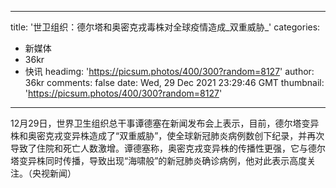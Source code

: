 
---
title: '世卫组织：德尔塔和奥密克戎毒株对全球疫情造成_双重威胁_'
categories: 
 - 新媒体
 - 36kr
 - 快讯
headimg: 'https://picsum.photos/400/300?random=8127'
author: 36kr
comments: false
date: Wed, 29 Dec 2021 23:29:46 GMT
thumbnail: 'https://picsum.photos/400/300?random=8127'
---

<div>   
12月29日，世界卫生组织总干事谭德塞在新闻发布会上表示，目前，德尔塔变异株和奥密克戎变异株造成了“双重威胁”，使全球新冠肺炎病例数创下纪录，并再次导致了住院和死亡人数激增。谭德塞称，奥密克戎变异株的传播性更强，它与德尔塔变异株同时传播，导致出现“海啸般”的新冠肺炎确诊病例，他对此表示高度关注。（央视新闻）  
</div>
            